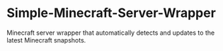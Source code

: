 # Simple-Minecraft-Server-Wrapper

Minecraft server wrapper that automatically detects and updates to the latest Minecraft snapshots.
